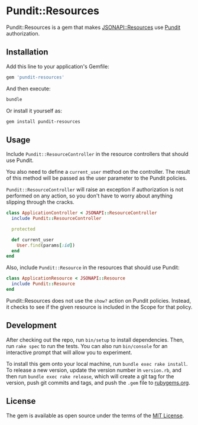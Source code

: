 # Pundit::Resources

Pundit::Resources is a gem that makes [JSONAPI::Resources](jsonapi-resources) use [Pundit][pundit] authorization.

## Installation

Add this line to your application's Gemfile:

```ruby
gem 'pundit-resources'
```

And then execute:

```sh
bundle
```

Or install it yourself as:

```sh
gem install pundit-resources
```

## Usage

Include `Pundit::ResourceController` in the resource controllers that should use Pundit.

You also need to define a `current_user` method on the controller.
The result of this method will be passed as the user parameter to the Pundit policies.

`Pundit::ResourceController` will raise an exception if authorization is not performed on any action, so you don't have to worry about anything slipping through the cracks.

```ruby
class ApplicationController < JSONAPI::ResourceController
  include Pundit::ResourceController

  protected

  def current_user
    User.find(params[:id])
  end
end
```

Also, include `Pundit::Resource` in the resources that should use Pundit:

```ruby
class ApplicationResource < JSONAPI::Resource
  include Pundit::Resource
end
```

Pundit::Resources does not use the `show?` action on Pundit policies.
Instead, it checks to see if the given resource is included in the Scope for that policy.

## Development

After checking out the repo, run `bin/setup` to install dependencies. Then, run `rake spec` to run the tests. You can also run `bin/console` for an interactive prompt that will allow you to experiment.

To install this gem onto your local machine, run `bundle exec rake install`. To release a new version, update the version number in `version.rb`, and then run `bundle exec rake release`, which will create a git tag for the version, push git commits and tags, and push the `.gem` file to [rubygems.org][rubygems].

## License

The gem is available as open source under the terms of the [MIT License](http://opensource.org/licenses/MIT).

[jsonapi-resources]: https://github.com/cerebris/jsonapi-resources
[pundit]: https://github.com/elabs/pundit
[rubygems]: https://rubygems.org
